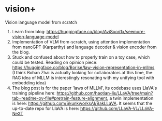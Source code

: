 # vision+
Vision language model from scratch
1. Learn from blog: https://huggingface.co/blog/AviSoori1x/seemore-vision-language-model
2. Implementation of VLM from-scratch, using attention implementation from nanoGPT (Karparthy) and language decoder & vision encoder from the blog.
3. Stuck and confused about how to properly train on a toy case, which could be tested. Reading on opinion piece: https://huggingface.co/blog/Borise/law-vision-representation-in-mllms (I think Bohan Zhai is actually looking for collaborators at this time, the RAG idea of MLLM is interestingly resonating with my unifying tool with embedding idea)
4. The blog post is for the paper 'laws of MLLM', its codebase uses LlaVA's training pipeline here: https://github.com/haotian-liu/LLaVA/tree/main?tab=readme-ov-file#pretrain-feature-alignment, a twin implementation is here: https://github.com/SkunkworksAI/BakLLaVA. It seems that the up-to-date repo for LlaVA is here: https://github.com/LLaVA-VL/LLaVA-NeXT
